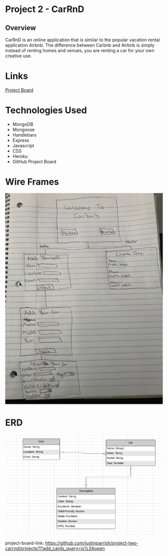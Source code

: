 # Project 2 - CarRnD

## Overview

CarRnD is an online application that is similar to the popular vacation rental application Airbnb.
The difference between Carbnb and Airbnb is simply instead of renting homes and venues, you are renting 
a car for your own creative use.

# Links



[Project Board](project-board-link)

# Technologies Used

* MongoDB
* Mongoose
* Handlebars
* Express
* Javascript
* CSS
* Heroku
* GitHub Project Board

# Wire Frames

![atl text](images/wireframe-carbnb.jpeg "wire frame image")

# ERD

![atl text](images/erd-carbnb.png "erd image")

project-board-link: https://github.com/justinparrish/project-two-carrnd/projects/1?add_cards_query=is%3Aopen
